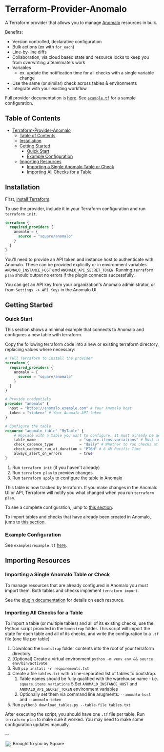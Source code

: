 # Terraform-Provider-Anomalo

A Terraform provider that allows you to manage [Anomalo](https://www.anomalo.com/) resources in bulk.

Benefits:
- Version controlled, declarative configuration
- Bulk actions (ex with `for_each`)
- Line-by-line diffs
- Collaboration, via cloud based state and resource locks to keep you from overwriting a teammate's work
- Variables
  - ex. update the notification time for all checks with a single variable change
- Use the same (or similar) check across tables & environments
- Integrate with your existing workflow

Full provider documentation is [here](https://registry.terraform.io/providers/square/anomalo/latest/docs).
See [`example.tf`](https://github.com/square/terraform-provider-anomalo/blob/master/examples/example.tf) for a sample configuration.

## Table of Contents

- [Terraform-Provider-Anomalo](#terraform-provider-anomalo)
  - [Table of Contents](#table-of-contents)
  - [Installation](#installation)
  - [Getting Started](#getting-started)
    - [Quick Start](#quick-start)
    - [Example Configuration](#example-configuration)
  - [Importing Resources](#importing-resources)
    - [Importing a Single Anomalo Table or Check](#importing-a-single-anomalo-table-or-check)
    - [Importing All Checks for a Table](#importing-all-checks-for-a-table)


## Installation
First, [install Terraform](https://developer.hashicorp.com/terraform/downloads).

To use the provider, include it in your Terraform configuration and run `terraform init`.

```terraform
terraform {
  required_providers {
    anomalo = {
      source = "square/anomalo"
    }
  }
}
```

You'll need to provide an API token and instance host to authenticate with Anomalo. These can be provided explicitly or in environment variables `ANOMALO_INSTANCE_HOST` and `ANOMALO_API_SECRET_TOKEN`. Running `terraform plan` should output no errors if the plugin connects successfully.

You can get an API key from your organization's Anomalo administrator, or from `Settings -> API Keys` in the Anomalo UI.


## Getting Started
### Quick Start

This section shows a minimal example that connects to Anomalo and configures a new table with terraform.

Copy the following terraform code into a new or existing terraform directory, replacing values where necessary:

```terraform
# Tell Terraform to install the provider
terraform {
  required_providers {
    anomalo = {
      source = "square/anomalo"
    }
  }
}

# Provide credentials
provider "anomalo" {
  host = "https://anomalo.example.com" # Your Anomalo host
  token = "<token>" # Your Anomalo API token
}

# Configure the table
resource "anomalo_table" "MyTable" {
    # Replace with a table you want to configure. It must already be accesible by Anomalo but not be configured.
    table_name                    = "square.items.variations" # Must include the warehouse name (in this case, Square)
    check_cadence_type            = "daily" # Whether to run checks at a set time (daily) or on arrival
    check_cadence_run_at_duration = "PT6H" # 6 AM Pacific Time
    always_alert_on_errors        = true
}
```

1. Run `terraform init` (if you haven't already)
2. Run `terraform plan` to preview changes
3. Run `terraform apply` to configure the table in Anomalo

This table is now tracked by terraform. If you make changes in the Anomalo UI or API, Terraform will notify you what changed when you run `terraform plan`.

To see a complete configuration, jump to [this section](#example-configuration).

To import tables and checks that have already been created in Anomalo, jump to [this section](#importing-resources).

### Example Configuration

See `examples/example.tf` [here](https://github.com/square/terraform-provider-anomalo/blob/master/examples/example.tf).

## Importing Resources

### Importing a Single Anomalo Table or Check

To manage resources that are already configured in Anomalo you must import them. Both tables and checks implement `terraform import`.

See the [plugin documentation](https://registry.terraform.io/providers/square/anomalo/latest/docs) for details on each resource.

### Importing All Checks for a Table

To import a table (or multiple tables) and all of its existing checks, use the Python script provided in the `bootstrap` folder. This script will import the state for each table and all of its checks, and write the configuration to a `.tf` file (one file per table).

1. Download the `bootstrap` folder contents into the root of your terraform directory.
2. [Optional] Create a virtual environment `python -m venv env && source env/bin/activate`
3. Run `pip install -r requirements.txt`
4. Create a file `tables.txt` with a line-separated list of tables to bootstrap.
   1. Table names should be fully qualified with the warehouse name - i.e. `square.items.variations`
5.Set `ANOMALO_INSTANCE_HOST` and `ANOMALO_API_SECRET_TOKEN` environment variables
   1. Optionally set them via command line arugments: `--anomalo-host` and `--anomalo-token`
1. Run `python3 download_tables.py --table-file tables.txt`

After executing the script, you should have one `.tf` file per table. Run `terraform plan` to make sure it worked. You may need to make some configuration updates manually.

--

Brought to you by Square <img src="https://avatars.githubusercontent.com/u/82592" alt="GitHub logo" width="20" style="float: left; margin-right: 5px;"/>
